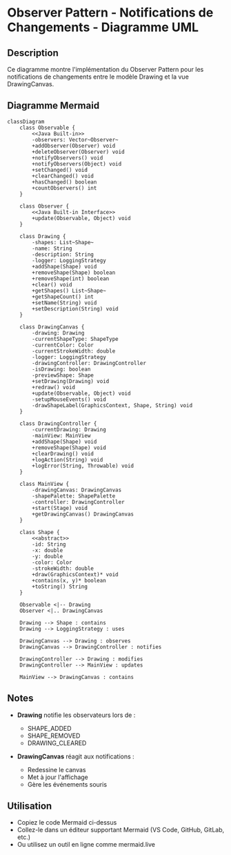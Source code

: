 # Observer Pattern - Notifications de Changements - Diagramme UML

## Description
Ce diagramme montre l'implémentation du Observer Pattern pour les notifications de changements entre le modèle Drawing et la vue DrawingCanvas.

## Diagramme Mermaid

```mermaid
classDiagram
    class Observable {
        <<Java Built-in>>
        -observers: Vector~Observer~
        +addObserver(Observer) void
        +deleteObserver(Observer) void
        +notifyObservers() void
        +notifyObservers(Object) void
        +setChanged() void
        +clearChanged() void
        +hasChanged() boolean
        +countObservers() int
    }
    
    class Observer {
        <<Java Built-in Interface>>
        +update(Observable, Object) void
    }
    
    class Drawing {
        -shapes: List~Shape~
        -name: String
        -description: String
        -logger: LoggingStrategy
        +addShape(Shape) void
        +removeShape(Shape) boolean
        +removeShape(int) boolean
        +clear() void
        +getShapes() List~Shape~
        +getShapeCount() int
        +setName(String) void
        +setDescription(String) void
    }
    
    class DrawingCanvas {
        -drawing: Drawing
        -currentShapeType: ShapeType
        -currentColor: Color
        -currentStrokeWidth: double
        -logger: LoggingStrategy
        -drawingController: DrawingController
        -isDrawing: boolean
        -previewShape: Shape
        +setDrawing(Drawing) void
        +redraw() void
        +update(Observable, Object) void
        -setupMouseEvents() void
        -drawShapeLabel(GraphicsContext, Shape, String) void
    }
    
    class DrawingController {
        -currentDrawing: Drawing
        -mainView: MainView
        +addShape(Shape) void
        +removeShape(Shape) void
        +clearDrawing() void
        +logAction(String) void
        +logError(String, Throwable) void
    }
    
    class MainView {
        -drawingCanvas: DrawingCanvas
        -shapePalette: ShapePalette
        -controller: DrawingController
        +start(Stage) void
        +getDrawingCanvas() DrawingCanvas
    }
    
    class Shape {
        <<abstract>>
        -id: String
        -x: double
        -y: double
        -color: Color
        -strokeWidth: double
        +draw(GraphicsContext)* void
        +contains(x, y)* boolean
        +toString() String
    }
    
    Observable <|-- Drawing
    Observer <|.. DrawingCanvas
    
    Drawing --> Shape : contains
    Drawing --> LoggingStrategy : uses
    
    DrawingCanvas --> Drawing : observes
    DrawingCanvas --> DrawingController : notifies
    
    DrawingController --> Drawing : modifies
    DrawingController --> MainView : updates
    
    MainView --> DrawingCanvas : contains
```

## Notes
- **Drawing** notifie les observateurs lors de :
  - SHAPE_ADDED
  - SHAPE_REMOVED  
  - DRAWING_CLEARED

- **DrawingCanvas** réagit aux notifications :
  - Redessine le canvas
  - Met à jour l'affichage
  - Gère les événements souris

## Utilisation
- Copiez le code Mermaid ci-dessus
- Collez-le dans un éditeur supportant Mermaid (VS Code, GitHub, GitLab, etc.)
- Ou utilisez un outil en ligne comme mermaid.live
